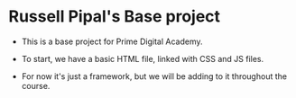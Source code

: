 Russell Pipal's Base project
============================

* This is a base project for Prime Digital Academy.

* To start, we have a basic HTML file, linked with CSS and JS files.

* For now it's just a framework, but we will be adding to it throughout the course.
